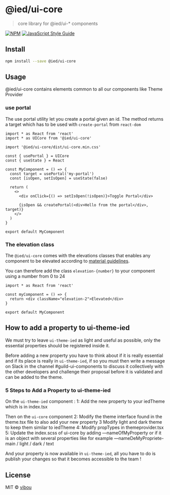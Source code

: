 # @ied/ui-core

> core library for @ied/ui-\* components

[![NPM](https://img.shields.io/npm/v/@ied/ui-core.svg)](https://www.npmjs.com/package/@ied/ui-core) [![JavaScript Style Guide](https://img.shields.io/badge/code_style-standard-brightgreen.svg)](https://standardjs.com)

## Install

```bash
npm install --save @ied/ui-core
```

## Usage 

@ied/ui-core contains elements common to all our components like Theme Provider

### use portal

The use portal utility let you create a portal given an id. The method returns a target
which has to be used with `create-portal` from `react-dom`

```tsx
import * as React from 'react'
import * as UICore from '@ied/ui-core'

import '@ied/ui-core/dist/ui-core.min.css'

const { usePortal } = UICore
const { useState } = React

const MyComponent = () => {
  const target = usePortal('my-portal')
  const [isOpen, setIsOpen] = useState(false)

  return (
    <>
      <div onClick={() => setIsOpen(!isOpen)}>Toggle Portal</div>

      {isOpen && createPortal(<div>Hello from the portal</div>, target)}
    </>
  )
}

export default MyComponent
```

### The elevation class

The `@ied/ui-core` comes with the elevations classes that enables any component to be
elevated according to [material guidelines](https://material.io/guidelines/resources/shadows.html#shadows-sketch).

You can therefore add the class `elevation-{number}` to your component using a number
from 0 to 24

```tsx
import * as React from 'react'

const myComponent = () => {
  return <div className="elevation-2">Elevated</div>
}

export default MyComponent
``` 

## How to add a property to ui-theme-ied

We must try to leave `ui-theme-ied` as light and useful as possible, only the essential properties should be registered inside it.

Before adding a new property you have to think about if it is really essential and if its place is really in `ui-theme-ied`, if so you must then write a message on Slack in the channel #guild-ui-components to discuss it collectively with the other developers and challenge their proposal before it is validated and can be added to the theme. 

### 5 Steps to Add a Property to ui-theme-ied

On the `ui-theme-ied` component :
1: Add the new property to your iedTheme which is in index.tsx

Then on the `ui-core` component
2: Modify the theme interface found in the theme.tsx file to also add your new property
3 Modify light and dark theme to keep them similar to iedTheme
4: Modify propTypes in themeprovider.tsx
5: Update the index.scss of ui-core by adding —nameOfMyProperty or if it is an object with several properties like for example —nameDeMyPropriete-main / light / dark / text

And your property is now available in `ui-theme-ied`, all you have to do is publish your changes so that it becomes accessible to the team !

## License

MIT © [vibou](https://github.com/vibou)
